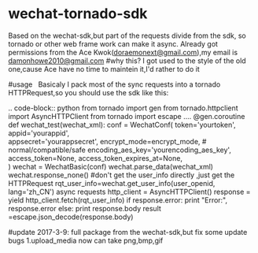 # wechat-tornado-sdk
   Based on the wechat-sdk,but part of the requests divide from the sdk, so tornado or other web frame work can make it async.
   Already got permissions from the Ace Kwok(doraemonext@gmail.com),my email is damonhowe2010@gmail.com
#why this?
   I got used to the style of the old one,cause Ace have no time to maintein it,I'd rather to do it

#usage
   Basicaly I pack  most of the sync requests into a tornado HTTPRequest,so you should use the sdk like this:
   
.. code-block:: python
   from tornado import gen
   from tornado.httpclient import AsyncHTTPClient
   from tornado import escape
   ....
   @gen.coroutine
   def wechat_test(wechat_xml):
       conf = WechatConf(
            token='yourtoken', 
            appid='yourappid',   
            appsecret='yourappsecret', 
            encrypt_mode=encrypt_mode,  # normal/compatible/safe
            encoding_aes_key='yourencoding_aes_key',
            access_token=None,
            access_token_expires_at=None,            
        )
       wechat = WechatBasic(conf)
       wechat.parse_data(wechat_xml)
       wechat.response_none()
       #don't get the user_info directly ,just get the HTTPRequest
       rqt_user_info=wechat.get_user_info(user_openid, lang='zh_CN')
       async requests
       http_client = AsyncHTTPClient()
       response    = yield http_client.fetch(rqt_user_info)
       if response.error:
           print "Error:", response.error
       else:
           print response.body
           result =escape.json_decode(response.body)
           
    
    
    
#update 2017-3-9:
  full package from the wechat-sdk,but fix some update bugs
  1.upload_media now can take png,bmp,gif
